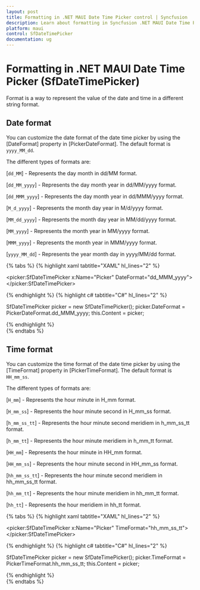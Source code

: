 ```yaml
---
layout: post
title: Formatting in .NET MAUI Date Time Picker control | Syncfusion
description: Learn about formatting in Syncfusion .NET MAUI Date Time Picker (SfDateTimePicker) control and its basic features.
platform: maui
control: SfDateTimePicker
documentation: ug
---
```


# Formatting in .NET MAUI Date Time Picker (SfDateTimePicker)
Format is a way to represent the value of the date and time in a different string format.

## Date format
You can customize the date format of the date time picker by using the [DateFormat] property in [PickerDateFormat]. The default format is `yyyy_MM_dd`.


The different types of formats are:

[`dd_MM`] - Represents the day month in dd/MM format.

[`dd_MM_yyyy`] - Represents the day month year in dd/MM/yyyy format.

[`dd_MMM_yyyy`] - Represents the day month year in dd/MMM/yyyy format.

[`M_d_yyyy`] - Represents the month day year in M/d/yyyy format.

[`MM_dd_yyyy`] - Represents the month day year in MM/dd/yyyy format.

[`MM_yyyy`] - Represents the month year in MM/yyyy format.

[`MMM_yyyy`] - Represents the month year in MMM/yyyy format.

[`yyyy_MM_dd`] - Represents the year month day in yyyy/MM/dd format.


{% tabs %}
{% highlight xaml tabtitle="XAML" hl_lines="2" %}

<picker:SfDateTimePicker x:Name="Picker"
                         DateFormat="dd_MMM_yyyy">
</picker:SfDateTimePicker>

{% endhighlight %}
{% highlight c# tabtitle="C#" hl_lines="2" %}

SfDateTimePicker picker = new SfDateTimePicker();
picker.DateFormat = PickerDateFormat.dd_MMM_yyyy;
this.Content = picker;

{% endhighlight %}  
{% endtabs %}

## Time format
You can customize the time format of the date time picker by using the [TimeFormat] property in [PickerTimeFormat]. The default format is `HH_mm_ss`.


The different types of formats are:

[`H_mm`] - Represents the hour minute in H_mm format.

[`H_mm_ss`] - Represents the hour minute second in H_mm_ss format.

[`h_mm_ss_tt`] - Represents the hour minute second meridiem in h_mm_ss_tt format.

[`h_mm_tt`] - Represents the hour minute meridiem in h_mm_tt format.

[`HH_mm`] - Represents the hour minute in HH_mm format.

[`HH_mm_ss`] - Represents the hour minute second in HH_mm_ss format.

[`hh_mm_ss_tt`] - Represents the hour minute second meridiem in hh_mm_ss_tt format.

[`hh_mm_tt`] - Represents the hour minute meridiem in hh_mm_tt format.

[`hh_tt`] - Represents the hour meridiem in hh_tt format.


{% tabs %}
{% highlight xaml tabtitle="XAML" hl_lines="2" %}

<picker:SfDateTimePicker x:Name="Picker"
                         TimeFormat="hh_mm_ss_tt">
</picker:SfDateTimePicker>

{% endhighlight %}
{% highlight c# tabtitle="C#" hl_lines="2" %}

SfDateTimePicker picker = new SfDateTimePicker();
picker.TimeFormat = PickerTimeFormat.hh_mm_ss_tt;
this.Content = picker;

{% endhighlight %}  
{% endtabs %}